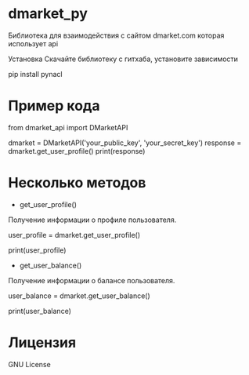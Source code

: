# dmarket_py
Библиотека для взаимодействия с сайтом dmarket.com которая использует api

Установка
Скачайте библиотеку с гитхаба, установите зависимости

pip install pynacl


# Пример кода
from dmarket_api import DMarketAPI

dmarket = DMarketAPI('your_public_key', 'your_secret_key')
response = dmarket.get_user_profile()
print(response)

# Несколько методов

- get_user_profile()

Получение информации о профиле пользователя.
  

user_profile = dmarket.get_user_profile()

print(user_profile)

- get_user_balance()

Получение информации о балансе пользователя.


user_balance = dmarket.get_user_balance() 

print(user_balance)

# Лицензия
GNU License
